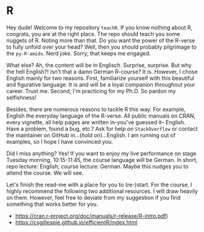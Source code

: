 # R

Hey dude! Welcome to my repository `teachR`. If you know nothing about R,
congrats, you are at the right place. The repo should teach you some nuggets
of R. Noting more than that. Do you want the power of the R-verse to fully
unfold over your head? Well, then you should probably pilgrimage to the
`py-R-amids`. Nerd joke. Sorry, that keeps me engaged.

What else? Ah, the content will be in Englisch. Surprise, surprise. But why the
hell English?! Isn't that a damn German R-course? It is. However, I chose
English mainly for two reasons. First, familiarize yourself with this beautiful
and figurative language. It is and will be a loyal companion throughout your
career. Trust me. Second, I'm practicing for my Ph.D. So pardon my selfishness!

Besides, there are numerous reasons to tackle R this way. For example, English
the everyday language of the R-verse. All public manuals on CRAN, every
vignette, all help pages are written in–you've guessed it– English. Have a
problem, found a bug, etc.? Ask for help on `StackOverflow` or contact the
maintainer on GitHub in...(*hold on*)...English. I am running out of examples,
so I hope I have convinced you. 

Did I miss anything? Yes! If you want to enjoy my live performance on stage
Tuesday morning, 10:15-11:45, the course language will be German. In short,
repo lecture: English; course lecture: German. Maybe this nudges you to attend
the course. We will see.

Let's finish the read-me with a place for you to (re-)start. For the course, I
highly recommend the following two additional resources. I will draw heavily on
them. However, feel free to deviate from my suggestion if you find something
that works better for you.

- https://cran.r-project.org/doc/manuals/r-release/R-intro.pdf)
- https://csgillespie.github.io/efficientR/index.html

